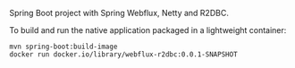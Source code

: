 Spring Boot project with Spring Webflux, Netty and R2DBC.

To build and run the native application packaged in a lightweight container:
```
mvn spring-boot:build-image
docker run docker.io/library/webflux-r2dbc:0.0.1-SNAPSHOT
```
